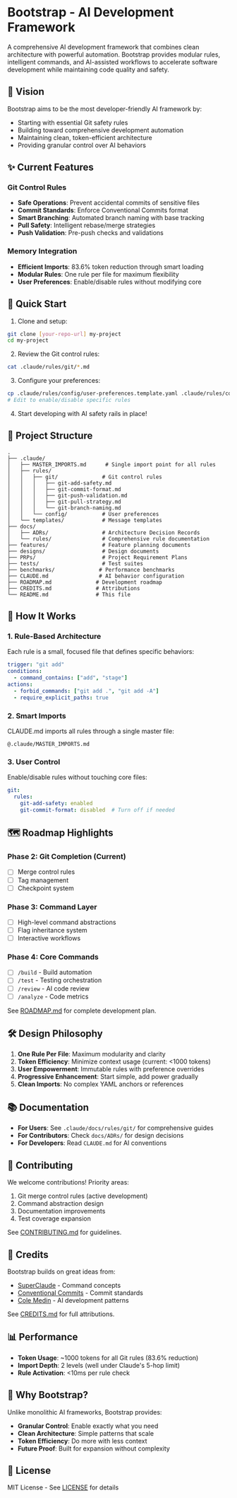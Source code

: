 # Bootstrap - AI Development Framework

A comprehensive AI development framework that combines clean architecture with powerful automation. Bootstrap provides modular rules, intelligent commands, and AI-assisted workflows to accelerate software development while maintaining code quality and safety.

## 🎯 Vision

Bootstrap aims to be the most developer-friendly AI framework by:
- Starting with essential Git safety rules
- Building toward comprehensive development automation
- Maintaining clean, token-efficient architecture
- Providing granular control over AI behaviors

## ✨ Current Features

### Git Control Rules
- **Safe Operations**: Prevent accidental commits of sensitive files
- **Commit Standards**: Enforce Conventional Commits format
- **Smart Branching**: Automated branch naming with base tracking
- **Pull Safety**: Intelligent rebase/merge strategies
- **Push Validation**: Pre-push checks and validations

### Memory Integration
- **Efficient Imports**: 83.6% token reduction through smart loading
- **Modular Rules**: One rule per file for maximum flexibility
- **User Preferences**: Enable/disable rules without modifying core

## 🚀 Quick Start

1. Clone and setup:
```bash
git clone [your-repo-url] my-project
cd my-project
```

2. Review the Git control rules:
```bash
cat .claude/rules/git/*.md
```

3. Configure your preferences:
```bash
cp .claude/rules/config/user-preferences.template.yaml .claude/rules/config/user-preferences.yaml
# Edit to enable/disable specific rules
```

4. Start developing with AI safety rails in place!

## 📁 Project Structure

```
.
├── .claude/
│   ├── MASTER_IMPORTS.md      # Single import point for all rules
│   ├── rules/
│   │   ├── git/              # Git control rules
│   │   │   ├── git-add-safety.md
│   │   │   ├── git-commit-format.md
│   │   │   ├── git-push-validation.md
│   │   │   ├── git-pull-strategy.md
│   │   │   └── git-branch-naming.md
│   │   └── config/           # User preferences
│   └── templates/            # Message templates
├── docs/
│   ├── ADRs/                 # Architecture Decision Records
│   └── rules/                # Comprehensive rule documentation
├── features/                 # Feature planning documents
├── designs/                  # Design documents
├── PRPs/                     # Project Requirement Plans
├── tests/                    # Test suites
├── benchmarks/              # Performance benchmarks
├── CLAUDE.md                # AI behavior configuration
├── ROADMAP.md              # Development roadmap
├── CREDITS.md              # Attributions
└── README.md               # This file
```

## 🔄 How It Works

### 1. Rule-Based Architecture
Each rule is a small, focused file that defines specific behaviors:
```yaml
trigger: "git add"
conditions:
  - command_contains: ["add", "stage"]
actions:
  - forbid_commands: ["git add .", "git add -A"]
  - require_explicit_paths: true
```

### 2. Smart Imports
CLAUDE.md imports all rules through a single master file:
```
@.claude/MASTER_IMPORTS.md
```

### 3. User Control
Enable/disable rules without touching core files:
```yaml
git:
  rules:
    git-add-safety: enabled
    git-commit-format: disabled  # Turn off if needed
```

## 🗺️ Roadmap Highlights

### Phase 2: Git Completion (Current)
- [ ] Merge control rules
- [ ] Tag management
- [ ] Checkpoint system

### Phase 3: Command Layer
- [ ] High-level command abstractions
- [ ] Flag inheritance system
- [ ] Interactive workflows

### Phase 4: Core Commands
- [ ] `/build` - Build automation
- [ ] `/test` - Testing orchestration  
- [ ] `/review` - AI code review
- [ ] `/analyze` - Code metrics

See [ROADMAP.md](ROADMAP.md) for complete development plan.

## 🛠️ Design Philosophy

1. **One Rule Per File**: Maximum modularity and clarity
2. **Token Efficiency**: Minimize context usage (current: <1000 tokens)
3. **User Empowerment**: Immutable rules with preference overrides
4. **Progressive Enhancement**: Start simple, add power gradually
5. **Clean Imports**: No complex YAML anchors or references

## 📚 Documentation

- **For Users**: See `.claude/docs/rules/git/` for comprehensive guides
- **For Contributors**: Check `docs/ADRs/` for design decisions
- **For Developers**: Read `CLAUDE.md` for AI conventions

## 🤝 Contributing

We welcome contributions! Priority areas:
1. Git merge control rules (active development)
2. Command abstraction design
3. Documentation improvements
4. Test coverage expansion

See [CONTRIBUTING.md](CONTRIBUTING.md) for guidelines.

## 🙏 Credits

Bootstrap builds on great ideas from:
- [SuperClaude](https://github.com/NomenAK/SuperClaude) - Command concepts
- [Conventional Commits](https://www.conventionalcommits.org/) - Commit standards
- [Cole Medin](https://github.com/coleam00) - AI development patterns

See [CREDITS.md](CREDITS.md) for full attributions.

## 📊 Performance

- **Token Usage**: ~1000 tokens for all Git rules (83.6% reduction)
- **Import Depth**: 2 levels (well under Claude's 5-hop limit)
- **Rule Activation**: <10ms per rule check

## 🎯 Why Bootstrap?

Unlike monolithic AI frameworks, Bootstrap provides:
- **Granular Control**: Enable exactly what you need
- **Clean Architecture**: Simple patterns that scale
- **Token Efficiency**: Do more with less context
- **Future Proof**: Built for expansion without complexity

## 📄 License

MIT License - See [LICENSE](LICENSE) for details
